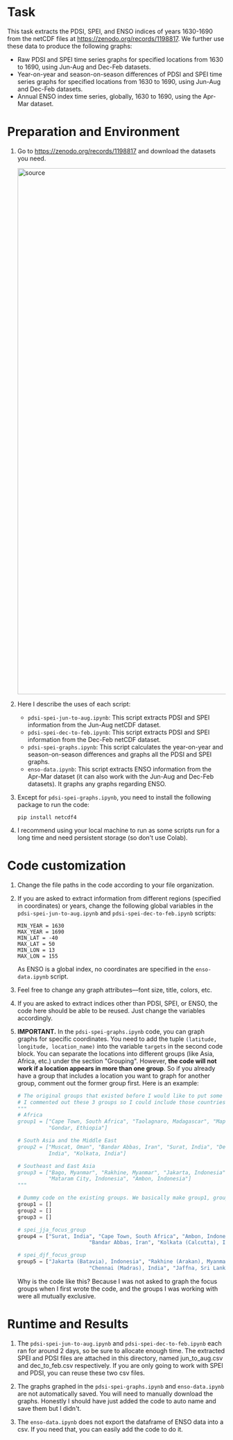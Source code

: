 # Task 

This task extracts the PDSI, SPEI, and ENSO indices of years 1630-1690 from the netCDF files at https://zenodo.org/records/1198817. We further use these data to produce the following graphs:

  - Raw PDSI and SPEI time series graphs for specified locations from 1630 to 1690, using Jun-Aug and Dec-Feb datasets.
  - Year-on-year and season-on-season differences of PDSI and SPEI time series graphs for specified locations from 1630 to 1690, using Jun-Aug and Dec-Feb datasets.
  - Annual ENSO index time series, globally, 1630 to 1690, using the Apr-Mar dataset.

# Preparation and Environment

1. Go to https://zenodo.org/records/1198817 and download the datasets you need.

    <img width="1213" alt="source" src="https://github.com/siennahsu/IOWC-Projects/assets/104809870/7772ca4f-9de4-4c33-8d6c-b6f6e554392b">


2. Here I describe the uses of each script:

     - `pdsi-spei-jun-to-aug.ipynb`: This script extracts PDSI and SPEI information from the Jun-Aug netCDF dataset. 
     - `pdsi-spei-dec-to-feb.ipynb`: This script extracts PDSI and SPEI information from the Dec-Feb netCDF dataset. 
     - `pdsi-spei-graphs.ipynb`: This script calculates the year-on-year and season-on-season differences and graphs all the PDSI and SPEI graphs.
     - `enso-data.ipynb`: This script extracts ENSO information from the Apr-Mar dataset (it can also work with the Jun-Aug and Dec-Feb datasets). It graphs any graphs regarding ENSO.

3. Except for `pdsi-spei-graphs.ipynb`, you need to install the following package to run the code:

    ```
    pip install netcdf4
    ```
        
4. I recommend using your local machine to run as some scripts run for a long time and need persistent storage (so don't use Colab).

# Code customization

1. Change the file paths in the code according to your file organization.

2. If you are asked to extract information from different regions (specified in coordinates) or years, change the following global variables in the `pdsi-spei-jun-to-aug.ipynb` and `pdsi-spei-dec-to-feb.ipynb` scripts:
   
    ```
    MIN_YEAR = 1630
    MAX_YEAR = 1690
    MIN_LAT = -40
    MAX_LAT = 50
    MIN_LON = 13
    MAX_LON = 155
    ```
      As ENSO is a global index, no coordinates are specified in the `enso-data.ipynb` script.

3. Feel free to change any graph attributes––font size, title, colors, etc.

4. If you are asked to extract indices other than PDSI, SPEI, or ENSO, the code here should be able to be reused. Just change the variables accordingly.

5. **IMPORTANT.** In the `pdsi-spei-graphs.ipynb` code, you can graph graphs for specific coordinates. You need to add the tuple `(latitude, longitude, location_name)` into the variable `targets` in the second code block. You can separate the locations into different groups (like Asia, Africa, etc.) under the section "Grouping". However, **the code will not work if a location appears in more than one group**. So if you already have a group that includes a location you want to graph for another group, comment out the former group first. Here is an example:

    ```python
    # The original groups that existed before I would like to put some countries into focus groups.
    # I commented out these 3 groups so I could include those countries in the focus groups.
    """
    # Africa
    group1 = ["Cape Town, South Africa", "Taolagnaro, Madagascar", "Maputo, Mozambique", "Mombasa, Kenya", 
              "Gondar, Ethiopia"]
    
    # South Asia and the Middle East
    group2 = ["Muscat, Oman", "Bandar Abbas, Iran", "Surat, India", "Delhi, India", "Chennai, \
              India", "Kolkata, India"]
    
    # Southeast and East Asia
    group3 = ["Bago, Myanmar", "Rakhine, Myanmar", "Jakarta, Indonesia", "Beijing, China", \
              "Mataram City, Indonesia", "Ambon, Indonesia"]
    """

    # Dummy code on the existing groups. We basically make group1, group2, group3 into empty groups.
    group1 = []
    group2 = []
    group3 = []

    # spei_jja_focus_group
    group4 = ["Surat, India", "Cape Town, South Africa", "Ambon, Indonesia", "Beijing, China", \
                           "Bandar Abbas, Iran", "Kolkata (Calcutta), India", "Delhi, India"]
    
    # spei_djf_focus_group
    group5 = ["Jakarta (Batavia), Indonesia", "Rakhine (Arakan), Myanmar", "Bago (Pegu), Myanmar", \
                           "Chennai (Madras), India", "Jaffna, Sri Lanka"]
    ```
    Why is the code like this? Because I was not asked to graph the focus groups when I first wrote the code, and the groups I was working with were all mutually exclusive.
    
# Runtime and Results

1. The `pdsi-spei-jun-to-aug.ipynb` and `pdsi-spei-dec-to-feb.ipynb` each ran for around 2 days, so be sure to allocate enough time. The extracted SPEI and PDSI files are attached in this directory, named jun_to_aug.csv and dec_to_feb.csv respectively. If you are only going to work with SPEI and PDSI, you can reuse these two csv files.

2. The graphs graphed in the `pdsi-spei-graphs.ipynb` and `enso-data.ipynb` are not automatically saved. You will need to manually download the graphs. Honestly I should have just added the code to auto name and save them but I didn't.

3. The `enso-data.ipynb` does not export the dataframe of ENSO data into a csv. If you need that, you can easily add the code to do it.
